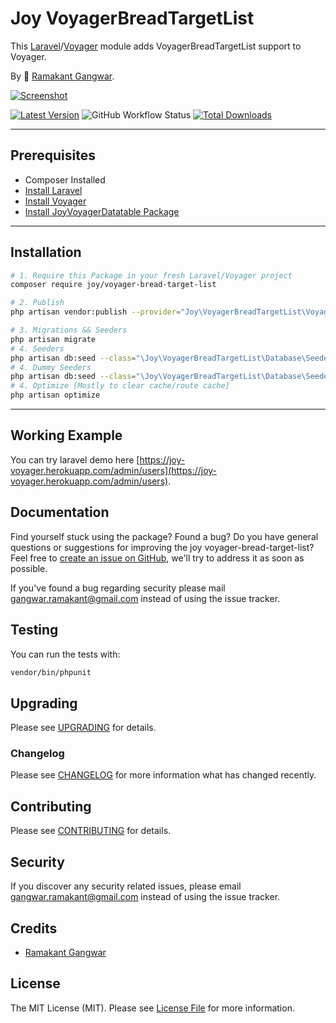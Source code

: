 # Joy VoyagerBreadTargetList

This [Laravel](https://laravel.com/)/[Voyager](https://voyager.devdojo.com/) module adds VoyagerBreadTargetList support to Voyager.

By 🐼 [Ramakant Gangwar](https://github.com/rxcod9).

[![Screenshot](https://raw.githubusercontent.com/rxcod9/joy-voyager-bread-target-list/main/cover.jpg)](https://joy-voyager.herokuapp.com/)

[![Latest Version](https://img.shields.io/github/v/release/rxcod9/joy-voyager-bread-target-list?style=flat-square)](https://github.com/rxcod9/joy-voyager-bread-target-list/releases)
![GitHub Workflow Status](https://img.shields.io/github/workflow/status/rxcod9/joy-voyager-bread-target-list/run-tests?label=tests)
[![Total Downloads](https://img.shields.io/packagist/dt/joy/voyager-bread-target-list.svg?style=flat-square)](https://packagist.org/packages/joy/voyager-bread-target-list)

---

## Prerequisites

*   Composer Installed
*   [Install Laravel](https://laravel.com/docs/installation)
*   [Install Voyager](https://github.com/the-control-group/voyager)
*   [Install JoyVoyagerDatatable Package](https://github.com/rxcod9/joy-voyager-datatable)

---

## Installation

```bash
# 1. Require this Package in your fresh Laravel/Voyager project
composer require joy/voyager-bread-target-list

# 2. Publish
php artisan vendor:publish --provider="Joy\VoyagerBreadTargetList\VoyagerBreadTargetListServiceProvider" --force

# 3. Migrations && Seeders
php artisan migrate
# 4. Seeders
php artisan db:seed --class="\Joy\VoyagerBreadTargetList\Database\Seeders\VoyagerDatabaseSeeder" --force
# 4. Dummy Seeders
php artisan db:seed --class="\Joy\VoyagerBreadTargetList\Database\Seeders\VoyagerDummyDatabaseSeeder" --force
# 4. Optimize [Mostly to clear cache/route cache]
php artisan optimize
```

---


## Working Example

You can try laravel demo here [https://joy-voyager.herokuapp.com/admin/users](https://joy-voyager.herokuapp.com/admin/users).

## Documentation

Find yourself stuck using the package? Found a bug? Do you have general questions or suggestions for improving the joy voyager-bread-target-list? Feel free to [create an issue on GitHub](https://github.com/rxcod9/joy-voyager-bread-target-list/issues), we'll try to address it as soon as possible.

If you've found a bug regarding security please mail [gangwar.ramakant@gmail.com](mailto:gangwar.ramakant@gmail.com) instead of using the issue tracker.

## Testing

You can run the tests with:

```bash
vendor/bin/phpunit
```

## Upgrading

Please see [UPGRADING](UPGRADING.md) for details.

### Changelog

Please see [CHANGELOG](CHANGELOG.md) for more information what has changed recently.

## Contributing

Please see [CONTRIBUTING](CONTRIBUTING.md) for details.

## Security

If you discover any security related issues, please email [gangwar.ramakant@gmail.com](mailto:gangwar.ramakant@gmail.com) instead of using the issue tracker.

## Credits

- [Ramakant Gangwar](https://github.com/rxcod9)

## License

The MIT License (MIT). Please see [License File](LICENSE.md) for more information.
